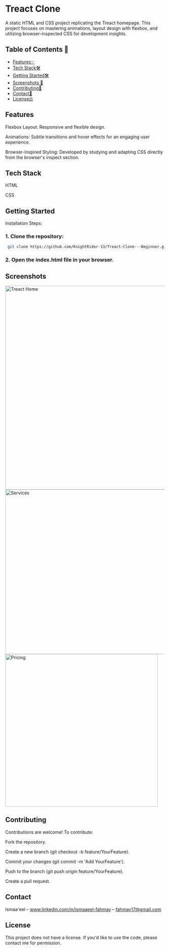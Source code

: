 # Treact Clone
A static HTML and CSS project replicating the Treact homepage. This project focuses on mastering animations, layout design with flexbox, and utilizing browser-inspected CSS for development insights.

  
## Table of Contents 📖 

- [Features✨](#features)
- [Tech Stack🛠️](#tech-stack)
- [Getting Started🛠️](#getting-started)
- [Screenshots 📸](#screenshots)
- [Contributing🤝](#contributing)
- [Contact📧](#contact)
- [License⚖️](#license)

  
## Features

Flexbox Layout: Responsive and flexible design.

Animations: Subtle transitions and hover effects for an engaging user experience.

Browser-Inspired Styling: Developed by studying and adapting CSS directly from the browser's inspect section.

 
## Tech Stack

HTML

CSS


## Getting Started

Installation Steps: 

### 1. Clone the repository:
  ```bash
   git clone https://github.com/KnightRider-13/Treact-Clone---Beginner.git
  ```
 ### 2. Open the index.html file in your browser.

## Screenshots

<img width="644" alt="Treact Home" src="https://github.com/user-attachments/assets/9a38cd2d-a2b5-4456-86b7-09585cc5b478" />

<img width="520" alt="Services" src="https://github.com/user-attachments/assets/c241e0ac-119a-47f4-8d8e-183be31ca8b1" />

<img width="482" alt="Pricing" src="https://github.com/user-attachments/assets/9f5fd2c0-87dc-4c20-b1a6-9126cd1241fa" />

## Contributing

Contributions are welcome! To contribute: 

Fork the repository. 

Create a new branch (git checkout -b feature/YourFeature). 

Commit your changes (git commit -m 'Add YourFeature'). 

Push to the branch (git push origin feature/YourFeature). 

Create a pull request. 

## Contact 

Ismaa'eel – www.linkedin.com/in/ismaaeel-fahmay – fahmay17@gmail.com

  
## License 

This project does not have a license. If you'd like to use the code, please contact me for permission.  

